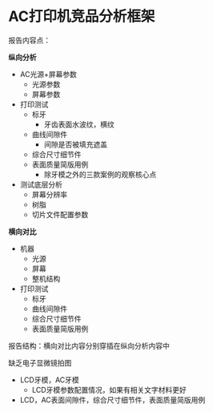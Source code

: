 # AC打印机竞品分析框架

报告内容点：

**纵向分析**

- AC光源+屏幕参数
  - 光源参数
  - 屏幕参数
- 打印测试
  - 标牙
    - 牙齿表面水波纹，横纹
  - 曲线间隙件
    - 间隙是否被填充遮盖
  - 综合尺寸细节件
  - 表面质量简版用例
    - 除牙模之外的三款案例的观察核心点
- 测试底层分析
  - 屏幕分辨率
  - 树脂
  - 切片文件配置参数

**横向对比**

- 机器
  - 光源
  - 屏幕
  - 整机结构
- 打印测试
  - 标牙
  - 曲线间隙件
  - 综合尺寸细节件
  - 表面质量简版用例



报告结构：横向对比内容分别穿插在纵向分析内容中



缺乏电子显微镜拍图

- LCD牙模，AC牙模
  - LCD牙模参数配置情况，如果有相关文字材料更好
- LCD，AC表面间隙件，综合尺寸细节件，表面质量简版用例


